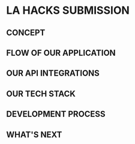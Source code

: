 # LA HACKS SUBMISSION

## CONCEPT

## FLOW OF OUR APPLICATION

## OUR API INTEGRATIONS

## OUR TECH STACK

## DEVELOPMENT PROCESS

## WHAT'S NEXT 

